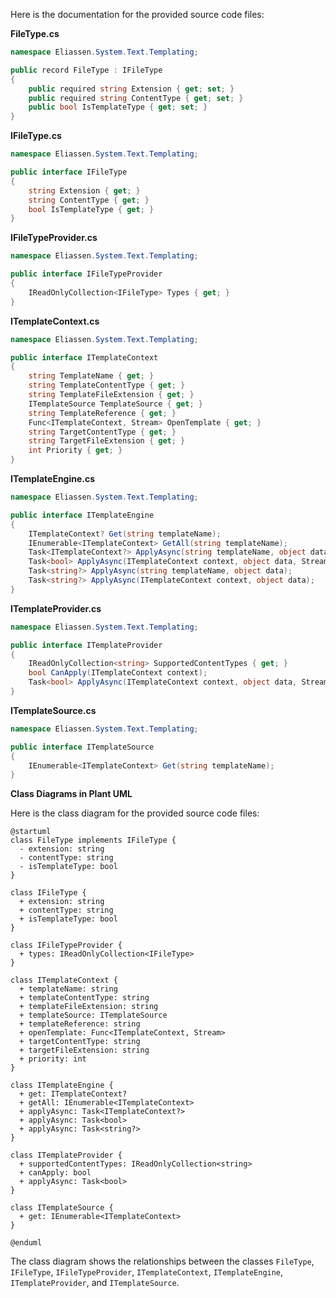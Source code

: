 Here is the documentation for the provided source code files:

**FileType.cs**
```csharp
namespace Eliassen.System.Text.Templating;

public record FileType : IFileType
{
    public required string Extension { get; set; }
    public required string ContentType { get; set; }
    public bool IsTemplateType { get; set; }
}
```
**IFileType.cs**
```csharp
namespace Eliassen.System.Text.Templating;

public interface IFileType
{
    string Extension { get; }
    string ContentType { get; }
    bool IsTemplateType { get; }
}
```
**IFileTypeProvider.cs**
```csharp
namespace Eliassen.System.Text.Templating;

public interface IFileTypeProvider
{
    IReadOnlyCollection<IFileType> Types { get; }
}
```
**ITemplateContext.cs**
```csharp
namespace Eliassen.System.Text.Templating;

public interface ITemplateContext
{
    string TemplateName { get; }
    string TemplateContentType { get; }
    string TemplateFileExtension { get; }
    ITemplateSource TemplateSource { get; }
    string TemplateReference { get; }
    Func<ITemplateContext, Stream> OpenTemplate { get; }
    string TargetContentType { get; }
    string TargetFileExtension { get; }
    int Priority { get; }
}
```
**ITemplateEngine.cs**
```csharp
namespace Eliassen.System.Text.Templating;

public interface ITemplateEngine
{
    ITemplateContext? Get(string templateName);
    IEnumerable<ITemplateContext> GetAll(string templateName);
    Task<ITemplateContext?> ApplyAsync(string templateName, object data, Stream target);
    Task<bool> ApplyAsync(ITemplateContext context, object data, Stream target);
    Task<string?> ApplyAsync(string templateName, object data);
    Task<string?> ApplyAsync(ITemplateContext context, object data);
}
```
**ITemplateProvider.cs**
```csharp
namespace Eliassen.System.Text.Templating;

public interface ITemplateProvider
{
    IReadOnlyCollection<string> SupportedContentTypes { get; }
    bool CanApply(ITemplateContext context);
    Task<bool> ApplyAsync(ITemplateContext context, object data, Stream target);
}
```
**ITemplateSource.cs**
```csharp
namespace Eliassen.System.Text.Templating;

public interface ITemplateSource
{
    IEnumerable<ITemplateContext> Get(string templateName);
}
```
**Class Diagrams in Plant UML**

Here is the class diagram for the provided source code files:
```plantuml
@startuml
class FileType implements IFileType {
  - extension: string
  - contentType: string
  - isTemplateType: bool
}

class IFileType {
  + extension: string
  + contentType: string
  + isTemplateType: bool
}

class IFileTypeProvider {
  + types: IReadOnlyCollection<IFileType>
}

class ITemplateContext {
  + templateName: string
  + templateContentType: string
  + templateFileExtension: string
  + templateSource: ITemplateSource
  + templateReference: string
  + openTemplate: Func<ITemplateContext, Stream>
  + targetContentType: string
  + targetFileExtension: string
  + priority: int
}

class ITemplateEngine {
  + get: ITemplateContext?
  + getAll: IEnumerable<ITemplateContext>
  + applyAsync: Task<ITemplateContext?>
  + applyAsync: Task<bool>
  + applyAsync: Task<string?>
}

class ITemplateProvider {
  + supportedContentTypes: IReadOnlyCollection<string>
  + canApply: bool
  + applyAsync: Task<bool>
}

class ITemplateSource {
  + get: IEnumerable<ITemplateContext>
}

@enduml
```
The class diagram shows the relationships between the classes `FileType`, `IFileType`, `IFileTypeProvider`, `ITemplateContext`, `ITemplateEngine`, `ITemplateProvider`, and `ITemplateSource`.